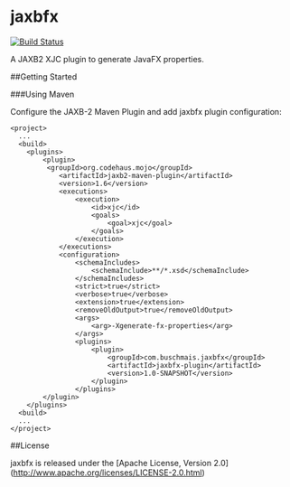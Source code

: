 jaxbfx
======

[![Build Status](https://travis-ci.org/buschmais/jaxbfx.svg?branch=master)](https://travis-ci.org/buschmais/jaxbfx)

A JAXB2 XJC plugin to generate JavaFX properties.

##Getting Started

###Using Maven

Configure the JAXB-2 Maven Plugin and add jaxbfx plugin configuration:

	<project>
	  ...
	  <build>
		<plugins>
			<plugin>
			 <groupId>org.codehaus.mojo</groupId>
                <artifactId>jaxb2-maven-plugin</artifactId>
                <version>1.6</version>
                <executions>
                    <execution>
                        <id>xjc</id>
                        <goals>
                            <goal>xjc</goal>
                        </goals>
                    </execution>
                </executions>
                <configuration>
                    <schemaIncludes>
                        <schemaInclude>**/*.xsd</schemaInclude>
                    </schemaIncludes>
                    <strict>true</strict>
                    <verbose>true</verbose>
                    <extension>true</extension>
                    <removeOldOutput>true</removeOldOutput>
                    <args>
                        <arg>-Xgenerate-fx-properties</arg>
                    </args>
                    <plugins>
                        <plugin>
                            <groupId>com.buschmais.jaxbfx</groupId>
                            <artifactId>jaxbfx-plugin</artifactId>
                            <version>1.0-SNAPSHOT</version>
                        </plugin>
                    </plugins>
			</plugin>
		</plugins>
	  <build>
	  ...
	</project>


##License

jaxbfx is released under the [Apache License, Version 2.0] (http://www.apache.org/licenses/LICENSE-2.0.html)
